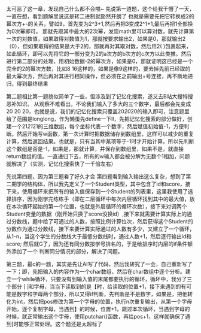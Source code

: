 太可恶了这一章，发现自己什么都不会喵~
先说第一道题，这个给我干懵了一天，一直在想，看到题解里说这是转二进制就豁然开朗了
也就是需要先把它转换成2的幂次方+-的关系，譬如9，首先变为2^3+1,然后再把3变成2^1+1,最后再把1全部换为0次幂即可。
那就先取其中最大的2次幂，发现math里可以算对数，就先计算第一次的对数值，如果取得对数值为1，那就按要求输出2，如果是0，那就输出2（0），但如果取得的结果是大于2的，那就再对其取对数，然后用2( )包裹起来，如此循环，即可以先将它的一部分变为2的a次方的b次方的c次方以此类推。然后进行第二部分的处理，用初始数据-2的幂次方，如果是0，那就证明这已经是一个完全的2的幂次方数，比如8 16这样的，如果是像9这样的，要去掉先前已经取的最大幂次方，然后再对其进行相同操作，但必须在之前输出+号连接，再不断地递归，得到最终结果

第二题相比第一题貌似简单了一些，但涉及到了记忆化搜索，遂又去B站大搜特搜恶补知识。
从观察不难看出，不论我们输入了多大的三个数字，最后都会先变成20 20 20，也就是说，我们的记忆化搜索只覆盖20*20*20的输入即可，注意题里给了范围是longlong，作为懒蛋先define一下ll，先把记忆化搜索的部分做好，创建一个21*21*21的三维数组，每个坐标代表一个数字，然后赋值初始值-1，方便判断。然后开始写w函数，第一次计算时把数据储存到数组里，这样可以减少的重复计算，然后返回结果。也就是，只有当其中某项等于-1时才开始计算。所以先判断这个数组是否是-1，如果是，那就计算，并保存到数组里，如果不是，就直接return数组的值。一直递归下去，所有的w输入都会被分解为无数个1相加，问题就解决了（实测，记忆化搜索快了一千倍左右）

先说第四题，因为第三题看了好久才会
第四题看到输入输出这么复杂，想到了第二期学的结构体，所以我先定义了一个Student类型，其中包含了id和score，接下来，使用循环来把所有的输入值保存到一个Student的列表里，这里我使用了选择排序，因为刚学完练练手（即在二层循环中每次内层循环找到其中的最大值，放在本次循环起始的第一个位置，也就是外层循环的循环次数），接下来对调两个Student变量的数据（刚开始只换了score没换id）,接下来就需要计算实际上的通过分数线，题中给了可通过的人数，按照比例计算位次，然后获得这个Student的分数作为通过分数线，接下来要计算实际通过的人数有多少，又建立了一个循环，从1-n，当这个学生的分数线大于最低分数线时，通过人数+1，然后逐行输出id和score; 然后就G了，因为还有同分数按学号排名的，于是给排序时内层的if条件额外添加了一个 判断同分情况的部分，解决了问题。

第三题，最c的一题，其实是先让AI写了代码，然后我研究了一会，自己重新写了一下；即，先把输入的内容作为一个char数组，然后在char数组中逐个分析。建立一个while循环，只要没有到输入值的末尾都要执行的循环，循环中，我分了三个部分 [ ]和字母，当当下读取到的是【时，给读取的位置+1，接下来遇到的有可能是数字和字母两个部分，所以又得if判断，先判断是不是数字，如果是，把他转化为int，然后把pos修改为第一个字母的位置，执行n次重复输出，从第一个字母开始，逐个复制字母，当遇到】的时候，位置+1，跳过本次循环，当遇到字母的时候，就正常输出这个字母，使用putchar()函数，再给pos+1，这样就确保了遇到[时能够正常处理。这个题还是太超标了